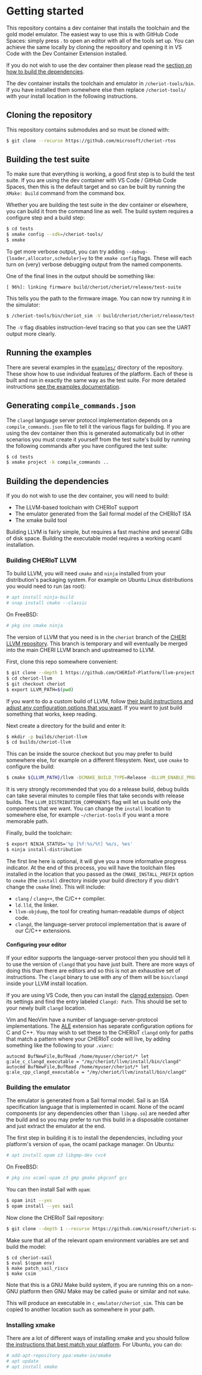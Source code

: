 Getting started
===============

This repository contains a dev container that installs the toolchain and the gold model emulator.
The easiest way to use this is with GitHub Code Spaces: simply press . to open an editor with all of the tools set up.
You can achieve the same locally by cloning the repository and opening it in VS Code with the Dev Container Extension installed.

If you do not wish to use the dev container then please read the [section on how to build the dependencies](#building-the-dependencies).

The dev container installs the toolchain and emulator in `/cheriot-tools/bin`.
If you have installed them somewhere else then replace `/cheriot-tools/` with your install location in the following instructions.

Cloning the repository
----------------------

This repository contains submodules and so must be cloned with:

```sh
$ git clone --recurse https://github.com/microsoft/cheriot-rtos
```

Building the test suite
-----------------------

To make sure that everything is working, a good first step is to build the test suite.
If you are using the dev container with VS Code / GitHub Code Spaces, then this is the default target and so can be built by running the `XMake: Build` command from the command box.

Whether you are building the test suite in the dev container or elsewhere, you can build it from the command line as well.
The build system requires a configure step and a build step:

```sh
$ cd tests
$ xmake config --sdk=/cheriot-tools/
$ xmake
```

To get more verbose output, you can try adding `--debug-{loader,allocator,scheduler}=y` to the `xmake config` flags.
These will each turn on (very) verbose debugging output from the named components.

One of the final lines in the output should be something like:

```
[ 96%]: linking firmware build/cheriot/cheriot/release/test-suite
```

This tells you the path to the firmware image.
You can now try running it in the simulator:

```sh
$ /cheriot-tools/bin/cheriot_sim -V build/cheriot/cheriot/release/test-suite
```

The `-V` flag disables instruction-level tracing so that you can see the UART output more clearly.

Running the examples
--------------------

There are several examples in the [`examples/`](../examples/) directory of the repository.
These show how to use individual features of the platform.
Each of these is built and run in exactly the same way as the test suite.
For more detailed instructions [see the examples documentation](../examples/README.md).

Generating `compile_commands.json`
----------------------------------

The `clangd` language server protocol implementation depends on a `compile_commands.json` file to tell it the various flags for building.
If you are using the dev container then this is generated automatically but in other scenarios you must create it yourself from the test suite's build by running the following commands after you have configured the test suite:

```sh
$ cd tests
$ xmake project -k compile_commands ..
```

Building the dependencies
-------------------------

If you do not wish to use the dev container, you will need to build:

 - The LLVM-based toolchain with CHERIoT support
 - The emulator generated from the Sail formal model of the CHERIoT ISA
 - The xmake build tool

Building LLVM is fairly simple, but requires a fast machine and several GiBs of disk space.
Building the executable model requires a working ocaml installation.

### Building CHERIoT LLVM

To build LLVM, you will need `cmake` and `ninja` installed from your distribution's packaging system.
For example on Ubuntu Linux distributions you would need to run (as root):

```sh
# apt install ninja-build
# snap install cmake --classic
```

On FreeBSD:

```sh
# pkg ins cmake ninja
```

The version of LLVM that you need is in the `cheriot` branch of the [CHERI LLVM repository](https://github.com/CHERIoT-Platform/llvm-project/tree/cheriot).
This branch is temporary and will eventually be merged into the main CHERI LLVM branch and upstreamed to LLVM.

First, clone this repo somewhere convenient:

```sh
$ git clone --depth 1 https://github.com/CHERIoT-Platform/llvm-project cheriot-llvm
$ cd cheriot-llvm
$ git checkout cheriot
$ export LLVM_PATH=$(pwd)
```

If you want to do a custom build of LLVM, follow [their build instructions and adjust any configuration options that you want](https://www.llvm.org/docs/CMake.html).
If you want to just build something that works, keep reading.

Next create a directory for the build and enter it:

```sh
$ mkdir -p builds/cheriot-llvm
$ cd builds/cheriot-llvm
```

This can be inside the source checkout but you may prefer to build somewhere else, for example on a different filesystem.
Next, use `cmake` to configure the build:

```sh
$ cmake ${LLVM_PATH}/llvm -DCMAKE_BUILD_TYPE=Release -DLLVM_ENABLE_PROJECTS="clang;clang-tools-extra;lld" -DCMAKE_INSTALL_PREFIX=install -DLLVM_ENABLE_UNWIND_TABLES=NO -DLLVM_TARGETS_TO_BUILD=RISCV -DLLVM_DISTRIBUTION_COMPONENTS="clang;clangd;lld;llvm-objdump" -G Ninja
```

It is very strongly recommended that you do a release build, debug builds can take several minutes to compile files that take seconds with release builds.
The `LLVM_DISTRIBUTION_COMPONENTS` flag will let us build only the components that we want.
You can change the `install` location to somewhere else, for example `~/cheriot-tools` if you want a more memorable path.

Finally, build the toolchain:

```sh
$ export NINJA_STATUS='%p [%f:%s/%t] %o/s, %es'
$ ninja install-distribution
```

The first line here is optional, it will give you a more informative progress indicator.
At the end of this process, you will have the toolchain files installed in the location that you passed as the `CMAKE_INSTALL_PREFIX` option to `cmake` (the `install` directory inside your build directory if you didn't change the `cmake` line).
This will include:

 - `clang` / `clang++`, the C/C++ compiler.
 - `ld.lld`, the linker.
 - `llvm-objdump`, the tool for creating human-readable dumps of object code.
 - `clangd`, the language-server protocol implementation that is aware of our C/C++ extensions.

#### Configuring your editor

If your editor supports the language-server protocol then you should tell it to use the version of `clangd` that you have just built.
There are more ways of doing this than there are editors and so this is not an exhaustive set of instructions.
The `clangd` binary to use with any of them will be `bin/clangd` inside your LLVM install location.

If you are using VS Code, then you can install the [clangd extension](https://github.com/clangd/vscode-clangd).
Open its settings and find the entry labeled `Clangd: Path`.
This should be set to your newly built `clangd` location.

Vim and NeoVim have a number of language-server-protocol implementations.
The [ALE](https://github.com/dense-analysis/ale) extension has separate configuration options for C and C++.
You may wish to set these to the CHERIoT `clangd` only for paths that match a pattern where your CHERIoT code will live, by adding something like the following to your `.vimrc`:

```vim
autocmd BufNewFile,BufRead /home/myuser/cheriot/* let g:ale_c_clangd_executable = "/my/cheriot/llvm/install/bin/clangd"
autocmd BufNewFile,BufRead /home/myuser/cheriot/* let g:ale_cpp_clangd_executable = "/my/cheriot/llvm/install/bin/clangd"
```

### Building the emulator

The emulator is generated from a Sail formal model.
Sail is an ISA specification language that is implemented in ocaml.
None of the ocaml components (or any dependencies other than `libgmp.so`) are needed after the build and so you may prefer to run this build in a disposable container and just extract the emulator at the end.

The first step in building it is to install the dependencies, including your platform's version of `opam`, the ocaml package manager.
On Ubuntu:

```sh
# apt install opam z3 libgmp-dev cvc4
```

On FreeBSD:

```sh
# pkg ins ocaml-opam z3 gmp gmake pkgconf gcc
```

You can then install Sail with `opam`:

```sh
$ opam init --yes
$ opam install --yes sail
```

Now clone the CHERIoT Sail repository:

```sh
$ git clone --depth 1 --recurse https://github.com/microsoft/cheriot-sail
```

Make sure that all of the relevant opam environment variables are set and build the model:

```
$ cd cheriot-sail
$ eval $(opam env)
$ make patch_sail_riscv
$ make csim
```

Note that this is a GNU Make build system, if you are running this on a non-GNU platform then GNU Make may be called `gmake` or similar and not `make`.

This will produce an executable in `c_emulator/cheriot_sim`.
This can be copied to another location such as somewhere in your path.

### Installing xmake

There are a lot of different ways of installing xmake and you should follow [the instructions that best match your platform](https://xmake.io/#/getting_started?id=installation).
For Ubuntu, you can do:

```sh
# add-apt-repository ppa:xmake-io/xmake
# apt update
# apt install xmake
```

